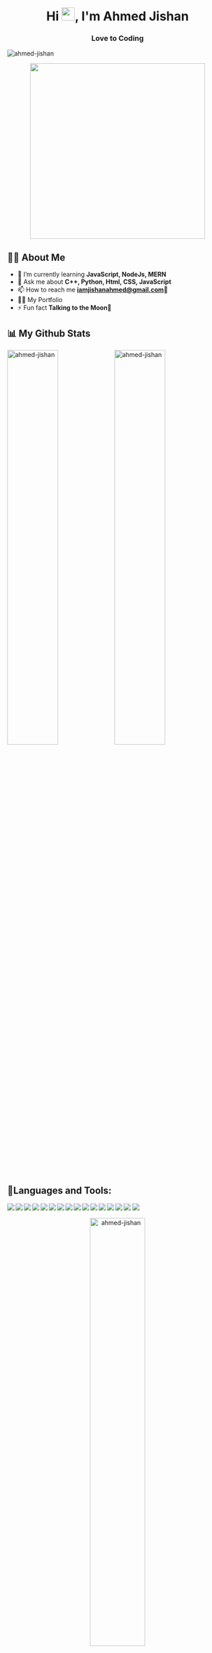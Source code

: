 **<h1  align="center" >Hi <img src="https://media0.giphy.com/media/LY8yDak6Tngb6FfPrt/giphy.gif?cid=790b76110c7b0ab08b3dc2786e6c55d3adfa76513d876faf&rid=giphy.gif&ct=g" height="30" width="30">, I'm Ahmed Jishan</h1>**


**<h3 align="center">Love to Coding</h3>**

<p align="left"> <img src="https://komarev.com/ghpvc/?username=ahmed-jishan&label=Profile%20views&color=FD000D&style=flat" alt="ahmed-jishan" /> </p>
<p align="center"> <img src="https://cdn.dribbble.com/users/1162077/screenshots/3848914/media/320984a9ca58b3c73274c9259ecf6de8.gif" width="400"/></p>

**<h2 align="left">🙋‍♂️ About Me </h2>**
- 🌱 I’m currently learning **JavaScript, NodeJs, MERN**
- 💬 Ask me about **C++, Python, Html, CSS, JavaScript**
- 📫 How to reach me **iamjishanahmed@gmail.com🚚**
- 👨‍💻 My Portfolio 
- ⚡ Fun fact **Talking to the Moon🌙**

**<h2 align="left">📊 My Github Stats </h2>**
<img align="left" src="https://github-readme-stats.vercel.app/api?username=ahmed-jishan&theme=react&show_icons=true&hide_border=true&locale=en&bg_color=0D1117" alt="ahmed-jishan" width="48%"/>
<img align="" src="https://github-readme-stats.vercel.app/api/top-langs?username=ahmed-jishan&theme=react&show_icons=true&locale=en&layout=compact&hide_border=true&bg_color=0D1117" alt="ahmed-jishan" width="48%"/>

**<h2 align="left">🚀Languages and Tools:</h2>**
 
<img align="left" src="https://img.shields.io/badge/c-%2300599C.svg?style=for-the-badge&logo=c&logoColor=white" />
<img align="left" src="https://img.shields.io/badge/c++-%2300599C.svg?style=for-the-badge&logo=c%2B%2B&logoColor=white&align=left" />
<img align="left" src="https://img.shields.io/badge/python-3670A0?style=for-the-badge&logo=python&logoColor=ffdd54"/>
<img align="left" src="https://img.shields.io/badge/c%23-%23239120.svg?style=for-the-badge&logo=c-sharp&logoColor=white"/>
<img align="left" src="https://img.shields.io/badge/css3-%231572B6.svg?style=for-the-badge&logo=css3&logoColor=white"/>
<img align="left" src="https://img.shields.io/badge/html5-%23E34F26.svg?style=for-the-badge&logo=html5&logoColor=white"/>
<img align="left" src="https://img.shields.io/badge/java-%23ED8B00.svg?style=for-the-badge&logo=java&logoColor=white"/>
<img align="" src="https://img.shields.io/badge/javascript-%23323330.svg?style=for-the-badge&logo=javascript&logoColor=%23F7DF1E"/>
<img align="left" src="https://img.shields.io/badge/node.js-6DA55F?style=for-the-badge&logo=node.js&logoColor=white"/>
<img align="left" src="https://img.shields.io/badge/react-%2320232a.svg?style=for-the-badge&logo=react&logoColor=%2361DAFB"/>
<img align="left" src="https://img.shields.io/badge/MongoDB-%234ea94b.svg?style=for-the-badge&logo=mongodb&logoColor=white"/>
<img align="left" src="https://img.shields.io/badge/php-%23777BB4.svg?style=for-the-badge&logo=php&logoColor=white"/>
<img align="left" src="https://img.shields.io/badge/Linux-FCC624?style=for-the-badge&logo=linux&logoColor=black"/>
<img align="left" src="https://img.shields.io/badge/Android%20Studio-3DDC84.svg?style=for-the-badge&logo=android-studio&logoColor=white"/>
<img align="left" src="https://img.shields.io/badge/firebase-%23039BE5.svg?style=for-the-badge&logo=firebase"/>
<img src="https://img.shields.io/badge/mysql-%2300f.svg?style=for-the-badge&logo=mysql&logoColor=white"/>

<p align="center"><img  src="https://github-readme-streak-stats.herokuapp.com/?user=ahmed-jishan&theme=react&bg_color=0D1117&hide_border=true" alt="ahmed-jishan" width="50%"/></p>

**<h2 align="left">☎ Connect with me:</h2>**
<p align="left">
<a href="https://kaggle.com/ajishan" target="blank"><img align="center" src="https://raw.githubusercontent.com/rahuldkjain/github-profile-readme-generator/master/src/images/icons/Social/kaggle.svg" alt="ajishan" height="30" width="40" /></a>
<a href="https://fb.com/ahmed jishan" target="blank"><img align="center" src="https://raw.githubusercontent.com/rahuldkjain/github-profile-readme-generator/master/src/images/icons/Social/facebook.svg" alt="ahmed jishan" height="30" width="40" /></a>
<a href="https://www.hackerrank.com/@ahmed_jishan99" target="blank"><img align="center" src="https://raw.githubusercontent.com/rahuldkjain/github-profile-readme-generator/master/src/images/icons/Social/hackerrank.svg" alt="@ahmed_jishan99" height="30" width="40" /></a>
<a href="https://codeforces.com/profile/xishan" target="blank"><img align="center" src="https://raw.githubusercontent.com/rahuldkjain/github-profile-readme-generator/master/src/images/icons/Social/codeforces.svg" alt="xishan" height="30" width="40" /></a>
</p>

